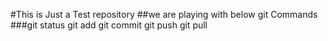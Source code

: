 #This is Just a Test repository
##we are playing with below git Commands
###git status
git add
git commit
git push
git pull
